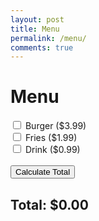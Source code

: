 ```yaml
---
layout: post
title: Menu
permalink: /menu/
comments: true
---
```


<html> 
 <h1>Menu</h1>
    <form id="orderForm">
        <label>
            <input type="checkbox" name="item" value="burger"> Burger ($3.99)
        </label><br>
        <label>
            <input type="checkbox" name="item" value="fries"> Fries ($1.99)
        </label><br>
        <label>
            <input type="checkbox" name="item" value="drink"> Drink ($0.99)
        </label><br><br>
        <input type="submit" value="Calculate Total">
    </form>
 <h2>Total: $<span id="total">0.00</span></h2>
    <script>
        var menu = {"burger": 3.99, "fries": 1.99, "drink": 0.99};
        document.getElementById('orderForm').addEventListener('submit', function(event) {
            event.preventDefault(); // Prevent form submission
            var total = 0;
            var selectedItems = document.querySelectorAll('input[name="item"]:checked');
            selectedItems.forEach(function(item) {
                if (menu.hasOwnProperty(item.value)) {
                    total += menu[item.value];
                } else {
                    console.log(item.value + " is not on the menu.");
                }
            });
            document.getElementById('total').textContent = total.toFixed(2);
        });
    </script>
</html>
